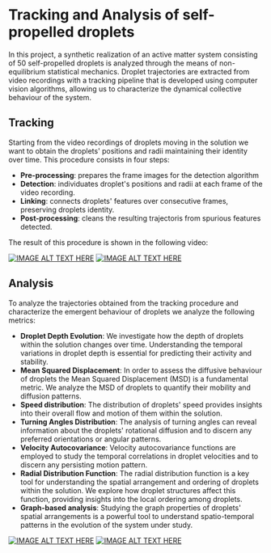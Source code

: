 
# Tracking and Analysis of self-propelled droplets
In this project, a synthetic realization of an active matter system consisting of 50 self-propelled droplets is analyzed through the means of non-equilibrium statistical mechanics.
Droplet trajectories are extracted from video recordings with a tracking pipeline that is developed using computer vision algorithms, allowing us to characterize the dynamical collective behaviour of the system.

## Tracking
Starting from the video recordings of droplets moving in the solution we want to obtain the droplets' positions and radii maintaining their identity over time. This procedure consists in four steps:
* **Pre-processing**: prepares the frame images for the detection algorithm
* **Detection**: individuates droplet's positions and radii at each frame of the video recording.
* **Linking**: connects droplets' features over consecutive frames, preserving droplets identity.
* **Post-processing**: cleans the resulting trajectoris from spurious features detected.

The result of this procedure is shown in the following video:

[![IMAGE ALT TEXT HERE](https://img.youtube.com/vi/mFZVwmfTjt4/0.jpg)](https://youtu.be/mFZVwmfTjt4) 
[![IMAGE ALT TEXT HERE](https://img.youtube.com/vi/Tj32aTDD8eg/0.jpg)](https://www.youtube.com/watch?v=Tj32aTDD8eg)  


## Analysis
To analyze the trajectories obtained from the tracking procedure and characterize the emergent behaviour of droplets we analyze the following metrics:
* **Droplet Depth Evolution**: We investigate how the depth of droplets within the solution changes over time. Understanding the temporal variations in droplet depth is essential for predicting their activity and stability.
* **Mean Squared Displacement**: In order to assess the diffusive behaviour of droplets the Mean Squared Displacement (MSD) is a fundamental metric. We analyze the MSD of droplets to quantify their mobility and diffusion patterns.
* **Speed distribution**: The distribution of droplets' speed provides insights into their overall flow and motion of them within the solution.
* **Turning Angles Distribution**: The analysis of turning angles can reveal information about the droplets' rotational diffusion and to discern any preferred orientations or angular patterns.
* **Velocity Autocovariance**: Velocity autocovariance functions are employed to study the temporal correlations in droplet velocities and to discern any persisting motion pattern.
* **Radial Distribution Function**: The radial distribution function is a key tool for understanding the spatial arrangement and ordering of droplets within the solution. We explore how droplet structures affect this function, providing insights into the local ordering among droplets.
* **Graph-based analysis**: Studying the graph properties of droplets' spatial arrangements is a powerful tool to understand spatio-temporal patterns in the evolution of the system under study.


[![IMAGE ALT TEXT HERE](https://img.youtube.com/vi/KpIMomKnQ_A/0.jpg)](https://youtu.be/KpIMomKnQ_A)
[![IMAGE ALT TEXT HERE](https://img.youtube.com/vi/eNDM5WzrWdA/0.jpg)](https://www.youtube.com/watch?v=eNDM5WzrWdA) 
